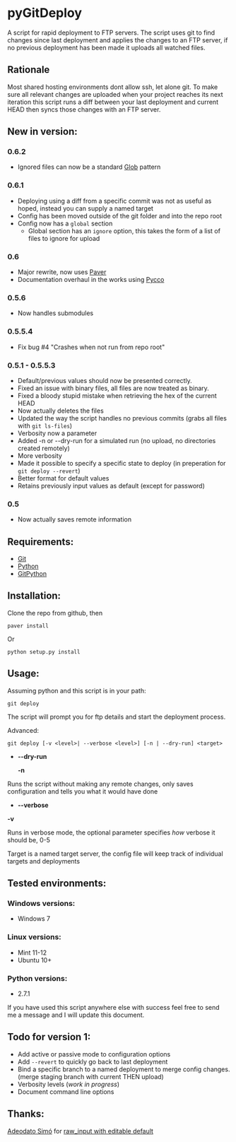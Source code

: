 pyGitDeploy
===========

A script for rapid deployment to FTP servers.
The script uses git to find changes since last deployment and applies the changes to an FTP server, if no previous deployment has been made it uploads all watched files.


Rationale
-----
Most shared hosting environments dont allow ssh, let alone git. To make sure all relevant changes are uploaded when your project reaches its next iteration this script runs a diff between your last deployment and current HEAD then syncs those changes with an FTP server.


New in version:
-----
### 0.6.2 ###
* Ignored files can now be a standard [Glob](https://en.wikipedia.org/wiki/Glob_(programming)) pattern

### 0.6.1 ###
* Deploying using a diff from a specific commit was not as useful as hoped, instead you can supply a named target
* Config has been moved outside of the git folder and into the repo root
*	Config now has a `global` section
	*	Global section has an `ignore` option, this takes the form of a list of files to ignore for upload

### 0.6 ###
* Major rewrite, now uses [Paver](https://github.com/paver/paver)
* Documentation overhaul in the works using [Pycco](https://github.com/fitzgen/pycco)

### 0.5.6 ###
* Now handles submodules

### 0.5.5.4 ###
* Fix bug #4 "Crashes when not run from repo root"

### 0.5.1 - 0.5.5.3 ###
* Default/previous values should now be presented correctly.
* Fixed an issue with binary files, all files are now treated as binary.
* Fixed a bloody stupid mistake when retrieving the hex of the current HEAD
* Now actually deletes the files
* Updated the way the script handles no previous commits (grabs all files with `git ls-files`)
* Verbosity now a parameter
* Added -n or --dry-run for a simulated run (no upload, no directories created remotely)
* More verbosity
* Made it possible to specify a specific state to deploy (in preperation for `git deploy --revert`)
* Better format for default values
* Retains previously input values as default (except for password)

### 0.5 ###
* Now actually saves remote information

Requirements:
-----
* [Git](http://git-scm.com/)
* [Python](http://www.python.org/)
* [GitPython](http://packages.python.org/GitPython/0.3.1/index.html)

Installation:
-------------
Clone the repo from github, then

	paver install

Or

	python setup.py install

Usage:
------
Assuming python and this script is in your path:

    git deploy

The script will prompt you for ftp details and start the deployment process.
    
Advanced:

    git deploy [-v <level>| --verbose <level>] [-n | --dry-run] <target>

* **--dry-run**

  **-n**

 Runs the script without making any remote changes, only saves configuration and tells you what it would have done

* **--verbose**

 **-v**
 
 Runs in verbose mode, the optional parameter specifies _how_ verbose it should be, 0-5
  
  

Target is a named target server, the config file will keep track of individual targets and deployments

Tested environments:
--------------------
### Windows versions: ###
* Windows 7

### Linux versions: ###
* Mint 11-12
* Ubuntu 10+

### Python versions: ###
* 2.7.1

If you have used this script anywhere else with success feel free to send me a message and I will update this document.


Todo for version 1:
-------------------

* Add active or passive mode to configuration options
* Add `--revert` to quickly go back to last deployment
* Bind a specific branch to a named deployment to merge config changes. (merge staging branch with current THEN upload)
* Verbosity levels (_work in progress_)
* Document command line options

Thanks:
-------
[Adeodato Simó](http://martirioenbenidorm.blogspot.com/) for [raw_input with editable default](http://chistera.yi.org/~dato/blog/entries/2008/02/14/python_raw_input_with_an_editable_default_value_using_readline.html)
